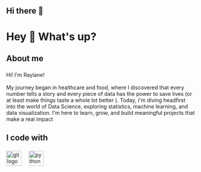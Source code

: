 ## Hi there 👋
<h1 align="left">Hey 👋 What's up?</h1>

###

<h2 align="left">About me</h2>

###

<p align="left">Hi! I'm Raylane!<br><br>My journey began in healthcare and food, where I discovered that every number tells a story and every piece of data has the power to save lives (or at least make things taste a whole lot better ). Today, I'm diving headfirst into the world of Data Science, exploring statistics, machine learning, and data visualization. I'm here to learn, grow, and build meaningful projects that make a real impact</p>

###

<p align="left"></p>

###

<h2 align="left">I code with</h2>

###

<div align="left">
  <img src="https://cdn.jsdelivr.net/gh/devicons/devicon/icons/git/git-original.svg" height="40" alt="git logo"  />
  <img width="12" />
  <img src="https://cdn.jsdelivr.net/gh/devicons/devicon/icons/python/python-original.svg" height="40" alt="python logo"  />
</div>

###

